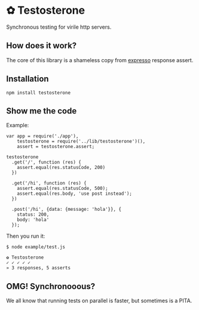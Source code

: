 # ✿ Testosterone

Synchronous testing for virile http servers.

## How does it work?

The core of this library is a shameless copy from [expresso](https://github.com/visionmedia/expresso.git) response assert.

## Installation

`npm install testosterone`

## Show me the code

Example:

    var app = require('./app'),
        testosterone = require('../lib/testosterone')(),
        assert = testosterone.assert;

    testosterone
      .get('/', function (res) {
        assert.equal(res.statusCode, 200)
      })

      .get('/hi', function (res) {
        assert.equal(res.statusCode, 500);
        assert.equal(res.body, 'use post instead');
      })

      .post('/hi', {data: {message: 'hola'}}, {
        status: 200,
        body: 'hola'
      });

Then you run it:

    $ node example/test.js

    ✿ Testosterone
    ✓ ✓ ✓ ✓ ✓
    » 3 responses, 5 asserts

## OMG! Synchronooous?

We all know that running tests on parallel is faster, but sometimes is a PITA.
